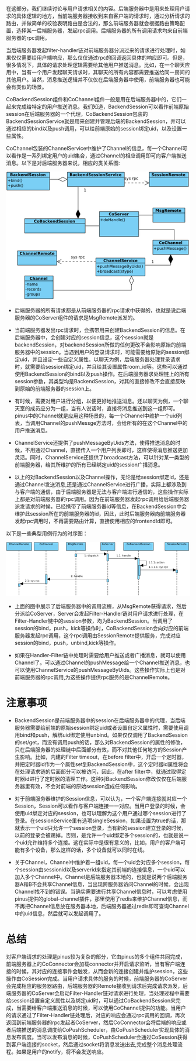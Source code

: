 在这部分，我们继续讨论与用户请求相关的内容。后端服务器中是用来处理用户请求的具体逻辑的地方，当前端服务器接收到来自客户端的请求时，通过分析请求的路由，并做简单的校验表明路由是合法的，那么前端服务器就会根据路由策略配置，选择某一后端服务器，发起rpc调用。后端服务器的所有调用请求均来自前端服务器的rpc调用。


当后端服务器发起filter-handler链对前端服务器分派过来的请求进行处理时，如果仅仅需要给用户端响应，那么仅仅通过rpc的回调返回具体的响应即可。但是，很多情况下，具体的请求处理逻辑需要给其他用户推送消息。比如，在一个聊天应用中，当有一个用户发起聊天请求时，其聊天的所有内容都需要推送给同一房间的其他用户。当然，消息推送逻辑并不仅仅在后端服务器中使用，前端服务器也可能会有类似的场景。

CoBackendSession组件和CoChannel组件一般是用在后端服务器中的，它们一起来完成给特定的用户推送消息。我们知道，BackendSession可以看作前端原始session在后端服务器的一个代理，CoBackendSession包装的BackendSessionService就是用来创建并管理后端的BackendSession，并可以通过相应的bind以及push调用，可以给前端原始的session绑定uid，以及设置一些属性。

CoChannel包装的ChannelService中维护了Channel的信息，每一个Channel可以看作是一系列绑定用户的uid集合，通过Channel的相应调用即可向客户端推送消息。以下是对后端服务器来说，相应的类关系图:

![server2](.assets/server2.png)

* 后端服务器的所有请求都是从前端服务器的rpc请求中获得的，也就是说后端服务器的CoServer组件的请求是MsgRemote派发的。

* 当前端服务器发出rpc请求时，会携带用来创建BackendSession的信息。在后端服务器中，会创建对应的session信息，这个session就是backendSession，对backendSession所做的任何更改不会影响原始的前端服务器中的session。当遇到用户的登录请求时，可能需要给原始的session绑定uid，并且设定一些自定义属性。以聊天为例，后端服务器处理登录请求时，就需要给session绑定uid，并且给其设置属性room_id等。这些可以通过使用BackendSession的bind以及push操作。在后端服务器求处理链上的所有session参数，其类型均是BackendSession，对其的直接修改不会直接反映到原始的前端服务器的session上。

* 有时候，需要对用户进行分组，以便更好地推送消息。还以聊天为例，一个聊天室的成员应分为一组，当有人说话时，直接将消息推送到这一组即可。pinus中的Channel就是应用这种场景的，每一个Channel中维护一个uid列表，当调用Channel的pushMessge方法时，会给所有的在这个Channel中的用户推送消息。

* ChannelService还提供了pushMessageByUids方法，使得推送消息的时候，不用通过Channel，直接传入一个用户列表即可，这样使得消息推送更加灵活。同时，ChannelService还提供了broadcast方法，可以针对某一类型的前端服务器，给其所维护的所有已经绑定uid的session广播消息。

* 以上的对BackendSession以及Channel操作，无论是给session绑定id，还是通过Channel发送消息,还是通过ChannelService进行广播，实际上都涉及到与客户端的通信，由于后端服务器是无法与客户端进行通信的，这些操作实际上都是对前端服务器的rpc调用。因为在前端服务器发起rpc调用给后端服务器派发请求的时候，已经携带了前端服务器id等信息，在BackendSession中会维护此session所在的前端服务器的id，因此，此时后端服务器向前端服务器发起rpc调用时，不再需要路由计算，直接使用相应的frontendId即可。

以下是一些典型用例行为的时序图：

![server2](.assets/sd_server2.png)

* 上面的图中展示了后端服务器中的调用流程，从MsgRemote获得请求，然后分派给CoServer，Server会发起Filter-Handler链对用户请求进行处理，在Filter-Handler链中的session参数，均为BackendSession。当调用了session的bind，push，kick等操作时，CoBackendSession会向对应的前端服务器发起rpc调用，这个rpc调用由SessionRemote提供服务，完成对应session的bind，push，unbind,kick等操作。

* 如果在Handler-Filter链中处理时需要给用户推送或者广播消息，就可以使用Channel了。可以通过Channel的pushMessage给一个Channel推送消息，也可以使用ChannelService的pushMessageByUids。这些操作实际上也是对前端服务器的rpc调用,为这些操作提供rpc服务的是ChannelRemote。

注意事项
============

* BackendSession是前端服务器中的session在后端服务器中的代理，当后端服务器需要给前端的原始session绑定uid或者设置自定义属性时，需要使用调用bind和push，解绑uid绑定使用unbind。如果仅仅调用了BackendSession的set/get，而没有调用push的话，那么对BackendSession的属性的修改，只在后端服务器的处理链中后面部分有效，而不对其他任何地方的Session产生影响。比如，内建的Filter timeout，在before filter中，开启一个定时器，并把定时器id作为一个属性set到BackendSession中，这个定时器id属性将会在处理请求链的后面部分可以被访问，因此，在after filter中，就通过取得定时器id进行了定时器的清理工作。这种对BackendSession修改仅仅在后端服务器里有效，不会对前端的原始session造成任何影响。

* 对于前端服务器维护的Session信息，可以认为，一个客户端连接就对应一个Session，Session可以看作与客户端连接一一对应。当用户登录的时候，会使用uid绑定对应的session，也可以理解为这个用户通过哪个session进行了登录。在sessionService里有选项singleSession，如果设置为true的话，那就表示一个uid只允许一个session登录，当有新的session建立登录的时候，以前的登录会被踢掉。否则，是允许一个uid绑定多个session的，也就是说一个uid允许维持多个连接。这在实际中是很有意义的，比如，用户的客户端可能有多个设备，那么这样的话，多个设备就可以同时在线。

* 关于Channel，Channel中维护着一组uid，每一个uid会对应多个session，每个session由sessionid以及serverid来指定其前端的连接信息，一个uid可以加入多个Channel中。Channel是后端服务器本地的，也就是说两个后端服务器A和B不会共享Channel信息，当出现跨服务器访问Channel的时候，会出现Channel找不到的错误。当确实需要进行共享Channel信息时，可以考虑使用pinus提供的global-channel插件，那里使用了redis来维护Channel信息，而不再把Channel信息放在服务器本地，后端服务器通过redis即可查询Channel中的uid信息，然后就可以发起调用了。

总结
==========

对客户端请求的处理是pinus较为复杂的部分，它由pinus的多个组件共同完成，前端服务器上的CoConnector会加载connector并开启请求监听，当有客户端连接的时候，其对应的连接事件会触发，从而会新的连接创建并维护session，这些操作由CoSession完成。当用户请求具体的服务的时候，前端服务器的CoServer会完成相应的服务器路由，后端服务器的Remote接收到请求后完成请求派发，后端服务器的CoServer会启动Filter-Handler链对请求进行处理，当处理过程中需要给session设置自定义属性以及绑定uid时，可以通过CoBackendSession来完成，当需要给客户端推送消息的时候，可以使用CoChannel提供的功能。当用户的请求通过了Filter-Handler链处理后，对应的响应会通过rpc调用的回调，再次返回到前端服务器的rpc发起者CoServer，然后CoConnector会将后端的响应或者后端推送的消息调度给CoPushScheduler，由CoPushScheduler实现具体的消息发布调度。当可以发布消息的时候，CoPushScheduler会通过CoSession获得到客户端连接的socket，然后通过socket将消息发送出去,完成整个消息处理流程。如果是用户的notify，将不会发送响应。